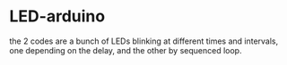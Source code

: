 # LED-arduino
the 2 codes are a bunch of LEDs blinking at different times and intervals, one depending on the delay, and the other by sequenced loop.
